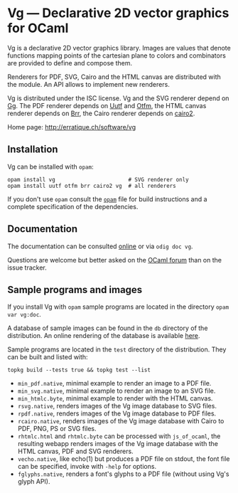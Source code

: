 Vg — Declarative 2D vector graphics for OCaml
=============================================

Vg is a declarative 2D vector graphics library. Images are values that
denote functions mapping points of the cartesian plane to colors and
combinators are provided to define and compose them.

Renderers for PDF, SVG, Cairo and the HTML canvas are distributed with the
module. An API allows to implement new renderers.
     
Vg is distributed under the ISC license. Vg and the SVG renderer
depend on [Gg]. The PDF renderer depends on [Uutf] and [Otfm], the
HTML canvas renderer depends on [Brr], the Cairo renderer depends on
[cairo2].
     
[Gg]: http://erratique.ch/software/gg
[Uutf]: http://erratique.ch/software/uutf
[Otfm]: http://erratique.ch/software/otfm
[Brr]: http://erratique.ch/software/brr
[cairo2]: https://github.com/Chris00/ocaml-cairo

Home page: http://erratique.ch/software/vg  

## Installation

Vg can be installed with `opam`:

    opam install vg                       # SVG renderer only
    opam install uutf otfm brr cairo2 vg  # all renderers
    
If you don't use `opam` consult the [`opam`](opam) file for
build instructions and a complete specification of the dependencies.

## Documentation

The documentation can be consulted [online] or via `odig doc vg`.

Questions are welcome but better asked on the [OCaml forum] than on
the issue tracker.

[online]: http://erratique.ch/software/vg/doc/
[OCaml forum]: https://discuss.ocaml.org/

## Sample programs and images

If you install Vg with `opam` sample programs are located in the
directory `opam var vg:doc`.

A database of sample images can be found in the `db` directory of the
distribution. An online rendering of the database is available
[here][online-db].

[online-db]: http://erratique.ch/software/vg/demos/rhtmlc.html

Sample programs are located in the `test` directory of the
distribution. They can be built and listed with:

    topkg build --tests true && topkg test --list

- `min_pdf.native`, minimal example to render an image to a PDF file. 
- `min_svg.native`, minimal example to render an image to an SVG file. 
- `min_htmlc.byte`, minimal example to render with the HTML canvas.
- `rsvg.native`, renders images of the Vg image database to SVG files.
- `rpdf.native`, renders images of the Vg image database to PDF files.
- `rcairo.native`, renders images of the Vg image database with Cairo
   to PDF, PNG, PS or SVG files.
- `rhtmlc.html` and `rhtmlc.byte` can be processed with `js_of_ocaml`,
   the resulting webapp renders images of the Vg image database with
   the HTML canvas, PDF and SVG renderers.   
- `vecho.native`, like echo(1) but produces a PDF file on stdout, the 
  font file can be specified, invoke with `-help` for options. 
- `fglyphs.native`, renders a font's glyphs to a PDF file (without using
  Vg's glyph API).
